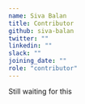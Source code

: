 ```yaml
---
name: Siva Balan
title: Contributor
github: siva-balan
twitter: ""
linkedin: ""
slack: ""
joining_date: ""
role: "contributor"
---
```


Still waiting for this
